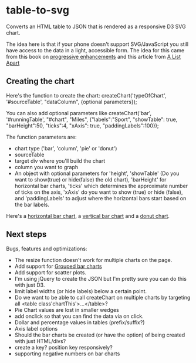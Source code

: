 table-to-svg
============

Converts an HTML table to JSON that is rendered as a responsive D3 SVG chart.

The idea here is that if your phone doesn't support SVG/JavaScript you still have access to the data in a light, accessible form. The idea for this came from this book on [progressive enhancements](http://filamentgroup.com/dwpe/) and this article from [A List Apart](http://alistapart.com/article/svg-with-a-little-help-from-raphael#section5)

## Creating the chart
Here's the function to create the chart:
createChart('typeOfChart', '#sourceTable', "dataColumn", {optional parameters});

You can also add optional parameters like
createChart('bar', '#runningTable', "#chart", "Miles", {"labels":"Sport", "showTable": true, "barHeight":50, "ticks":4, "xAxis": true, "paddingLabels":100});

The function parameters are:
* chart type ('bar', 'column', 'pie' or 'donut')
* sourceTable
* target div where you'll build the chart
* column you want to graph
* An object with optional parameters for 'height', 'showTable' (Do you want to show(true) or hide(false) the old chart), 'barHeight' for horizontal bar charts, 'ticks' which determines the approximate number of ticks on the axis, 'xAxis' do you want to show (true) or hide (false), and 'paddingLabels' to adjust where the horizontal bars start based on the bar labels.

Here's a [horizontal bar chart](http://54.243.239.169/brian/storytelling/tableToSVG_bar.html), a [vertical bar chart](http://54.243.239.169/brian/storytelling/tableToSVG.html) and a [donut chart](http://54.243.239.169/brian/storytelling/tableToSVG_donut.html).

## Next steps
Bugs, features and optimizations:
* The resize function doesn't work for multiple charts on the page.
* Add support for [Grouped bar charts](http://bl.ocks.org/mbostock/3887051)
* Add support for scatter plots.
* I'm using jQuery to create the JSON but I'm pretty sure you can do this with just D3.
* limit label widths (or hide labels) below a certain point.
* Do we want to be able to call createChart on multiple charts by targeting all &lt;table class'chartThis'&gt;...&lt;/table&gt;?
* Pie Chart values are lost in smaller wedges
* add onclick so that you can find the data via on click.
* Dollar and percentage values in tables (prefix/suffix?)
* Axis label options
* Should the bar charts be created (or have the option) of being created with just HTML/divs?
* create a key? position key responsively?
* supporting negative numbers on bar charts
